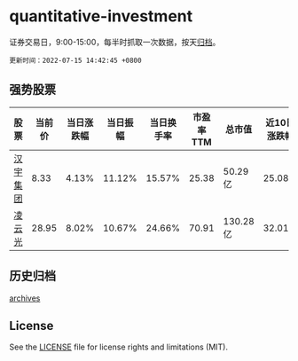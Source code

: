 # quantitative-investment

证券交易日，9:00-15:00，每半时抓取一次数据，按天[归档](archives)。

`更新时间：2022-07-15 14:42:45 +0800`

## 强势股票

|股票|当前价|当日涨跌幅|当日振幅|当日换手率|市盈率TTM|总市值|近10日涨跌幅|
|----|----|----|----|----|----|----|----|
|[汉宇集团](https://xueqiu.com/S/SZ300403)|8.33|4.13%|11.12%|15.57%|25.38|50.29亿|25.08%|
|[凌云光](https://xueqiu.com/S/SH688400)|28.95|8.02%|10.67%|24.66%|70.91|130.28亿|32.01%|

## 历史归档

[archives](archives)

## License

See the [LICENSE](LICENSE) file for license rights and limitations (MIT).